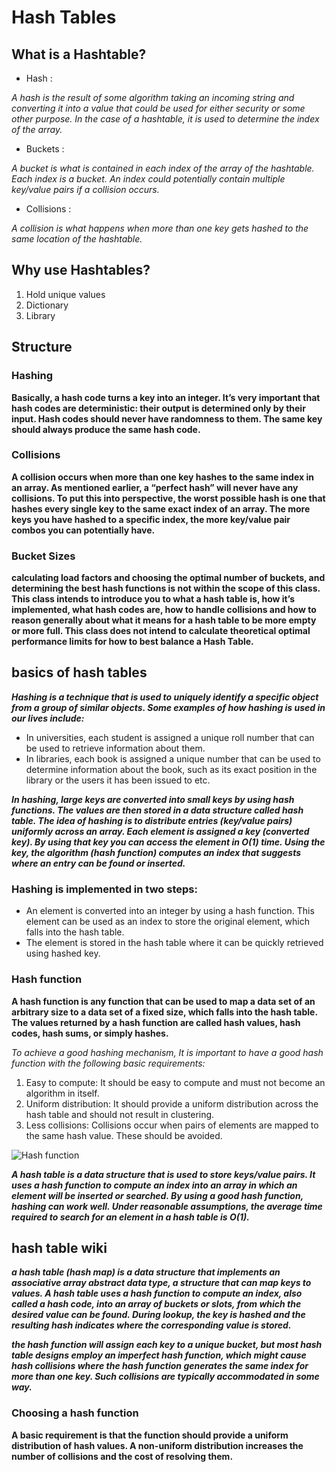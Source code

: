 # Hash Tables 

## What is a Hashtable? 

* Hash :

*A hash is the result of some algorithm taking an incoming string and converting it into a value that could be used for either security or some other purpose. In the case of a hashtable, it is used to determine the index of the array.* 

* Buckets : 

*A bucket is what is contained in each index of the array of the hashtable. Each index is a bucket. An index could potentially contain multiple key/value pairs if a collision occurs.* 

* Collisions : 

*A collision is what happens when more than one key gets hashed to the same location of the hashtable.*

## Why use Hashtables?

1. Hold unique values
2. Dictionary
3. Library

## Structure 

### Hashing 

**Basically, a hash code turns a key into an integer. It’s very important that hash codes are deterministic: their output is determined only by their input. Hash codes should never have randomness to them. The same key should always produce the same hash code.** 

### Collisions 

**A collision occurs when more than one key hashes to the same index in an array. As mentioned earlier, a “perfect hash” will never have any collisions. To put this into perspective, the worst possible hash is one that hashes every single key to the same exact index of an array. The more keys you have hashed to a specific index, the more key/value pair combos you can potentially have.** 

### Bucket Sizes 

**calculating load factors and choosing the optimal number of buckets, and determining the best hash functions is not within the scope of this class. This class intends to introduce you to what a hash table is, how it’s implemented, what hash codes are, how to handle collisions and how to reason generally about what it means for a hash table to be more empty or more full. This class does not intend to calculate theoretical optimal performance limits for how to best balance a Hash Table.** 

## basics of hash tables 

***Hashing is a technique that is used to uniquely identify a specific object from a group of similar objects. Some examples of how hashing is used in our lives include:*** 

* In universities, each student is assigned a unique roll number that can be used to retrieve information about them.
* In libraries, each book is assigned a unique number that can be used to determine information about the book, such as its exact position in the library or the users it has been issued to etc. 

***In hashing, large keys are converted into small keys by using hash functions. The values are then stored in a data structure called hash table. The idea of hashing is to distribute entries (key/value pairs) uniformly across an array. Each element is assigned a key (converted key). By using that key you can access the element in O(1) time. Using the key, the algorithm (hash function) computes an index that suggests where an entry can be found or inserted.***

### Hashing is implemented in two steps:

* An element is converted into an integer by using a hash function. This element can be used as an index to store the original element, which falls into the hash table.
* The element is stored in the hash table where it can be quickly retrieved using hashed key.

### Hash function

**A hash function is any function that can be used to map a data set of an arbitrary size to a data set of a fixed size, which falls into the hash table. The values returned by a hash function are called hash values, hash codes, hash sums, or simply hashes.**

*To achieve a good hashing mechanism, It is important to have a good hash function with the following basic requirements:* 

1. Easy to compute: It should be easy to compute and must not become an algorithm in itself.
2. Uniform distribution: It should provide a uniform distribution across the hash table and should not result in clustering.
3. Less collisions: Collisions occur when pairs of elements are mapped to the same hash value. These should be avoided.

![Hash function](https://he-s3.s3.amazonaws.com/media/uploads/dda3e36.jpg) 

***A hash table is a data structure that is used to store keys/value pairs. It uses a hash function to compute an index into an array in which an element will be inserted or searched. By using a good hash function, hashing can work well. Under reasonable assumptions, the average time required to search for an element in a hash table is O(1).***

## hash table wiki 

***a hash table (hash map) is a data structure that implements an associative array abstract data type, a structure that can map keys to values. A hash table uses a hash function to compute an index, also called a hash code, into an array of buckets or slots, from which the desired value can be found. During lookup, the key is hashed and the resulting hash indicates where the corresponding value is stored.***

***the hash function will assign each key to a unique bucket, but most hash table designs employ an imperfect hash function, which might cause hash collisions where the hash function generates the same index for more than one key. Such collisions are typically accommodated in some way.***

### Choosing a hash function

**A basic requirement is that the function should provide a uniform distribution of hash values. A non-uniform distribution increases the number of collisions and the cost of resolving them.** 

